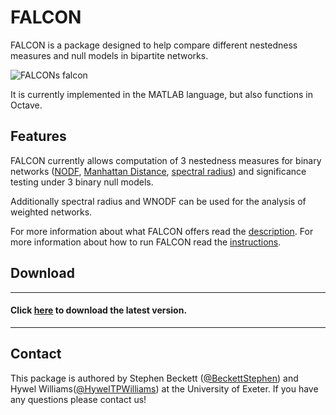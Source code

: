 FALCON
======
FALCON is a package designed to help compare different nestedness measures and null models in bipartite networks.


![FALCONs falcon](https://raw.github.com/sjbeckett/FALCON/master/Documentation/falcon.png)

It is currently implemented in the MATLAB language, but also functions in Octave.



## Features

FALCON currently allows computation of 3 nestedness measures for binary networks ([NODF](http://dx.doi.org/10.1111/j.0030-1299.2008.16644.x), [Manhattan Distance](http://dx.doi.org/10.1016/j.ecocom.2012.05.003), [spectral radius](http://dx.doi.org/10.1038/ncomms2422)) and significance testing under 3 binary null models.

Additionally spectral radius and WNODF can be used for the analysis of weighted networks.

For more information about what FALCON offers read the [description](https://raw.github.com/sjbeckett/FALCON/master/Documentation/What_FALCON_does.pdf).
For more information about how to run FALCON read the [instructions](https://raw.github.com/sjbeckett/FALCON/master/Documentation/Instructions_for_FALCON.pdf).


## Download
********


#### Click [here](https://github.com/sjbeckett/FALCON/archive/master.zip) to download the latest version.
********

Contact
--------

This package is authored by Stephen Beckett ([@BeckettStephen](https://twitter.com/BeckettStephen)) and Hywel Williams([@HywelTPWilliams](https://twitter.com/HywelTPWilliams)) at the University of Exeter. If you have any questions please contact us!
